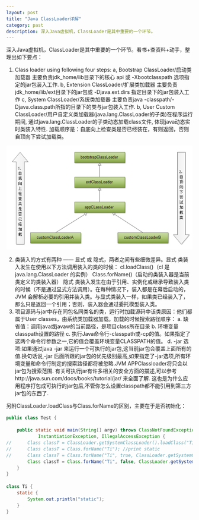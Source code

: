 ```yaml
---
layout: post
title: "Java ClassLoader详解"
category: past
description: 深入Java虚拟机，ClassLoader是其中重要的一个环节。
---
```

深入Java虚拟机，ClassLoader是其中重要的一个环节。看书&#43;查资料&#43;动手，整理出如下要点：

1. Class loader using following four steps:
a, Bootstrap ClassLoader/启动类加载器
主要负责jdk_home/lib目录下的核心 api 或 -Xbootclasspath 选项指定的jar包装入工作.
b, Extension ClassLoader/扩展类加载器
主要负责jdk_home/lib/ext目录下的jar包或 -Djava.ext.dirs 指定目录下的jar包装入工作
c, System ClassLoader/系统类加载器
主要负责java -classpath/-Djava.class.path所指的目录下的类与jar包装入工作.
b, User Custom ClassLoader/用户自定义类加载器(java.lang.ClassLoader的子类)在程序运行期间, 通过java.lang.ClassLoader的子类动态加载class文件, 体现java动态实时类装入特性.
加载顺序是：自底向上检查类是否已经装在，有则返回，否则自顶向下尝试加载类。

![2013-06-03-learning-java-classloader](/images/2013-06-03-learning-java-classloader.png)

2. 类装入的方式有两种 —— 显式 或 隐式，两者之间有些细微差异。显式 类装入发生在使用以下方法调用装入的类的时候：
cl.loadClass()（cl 是 java.lang.ClassLoader 的实例）
Class.forName()（启动的类装入器是当前类定义的类装入器）
隐式 类装入发生在由于引用、实例化或继承导致装入类的时候（不是通过显式方法调用）。在每种情况下，装入都是在幕后启动的，JVM 会解析必要的引用并装入类。与显式类装入一样，如果类已经装入了，那么只是返回一个引用；否则，装入器会通过委托模型装入类。
3. 项目源码与jar中存在同包名同类名的类，运行时加载源码中该类原因：他们都属于User classes，由系统类加载器加载。加载的时候搜索路径顺序：
a. 缺省值：调用java或javaw的当前路径，是项目class所在目录
b. 环境变量classpath设置的路径
c. 执行Java命令行-classpath或-cp的值。如果指定了这两个命令行参数之一,它的值会覆盖环境变量CLASSPATH的值。
d. -jar 选项:如果通过java -jar 来运行一个可执行的jar包,这当前jar包会覆盖上面所有的值.换句话说,-jar 后面所跟的jar包的优先级别最高,如果指定了-jar选项,所有环境变量和命令行制定的搜索路径都将被忽略.JVM APPClassloader将只会以jar包为搜索范围. 有关可执行jar有许多相关的安全方面的描述,可以参考http://java.sun.com/docs/books/tutorial/jar/ 来全面了解. 这也是为什么应用程序打包成可执行的jar包后,不管你怎么设置classpath都不能引用到第三方jar包的东西了.

另附ClassLoader.loadClass与Class.forName的区别，主要在于是否初始化：

```java
public class Test {

	public static void main(String[] argv) throws ClassNotFoundException,
			InstantiationException, IllegalAccessException {
//		Class classT = ClassLoader.getSystemClassLoader().loadClass("Ti"); //not print static
//		Class classT = Class.forName("Ti"); //print static
//		Class classT = Class.forName("Ti", true, ClassLoader.getSystemClassLoader()); //print static
		Class classT = Class.forName("Ti", false, ClassLoader.getSystemClassLoader()); // not print static
	}
}

class Ti {
	static {
		System.out.println("static");
	}
}
```




